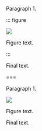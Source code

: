 Paragraph 1.

::: figure

![](https://example.org/cat.jpg)

Figure text.

:::

Final text.

===

Paragraph 1.

![](https://example.org/cat.jpg)

Figure text.

Final text.

